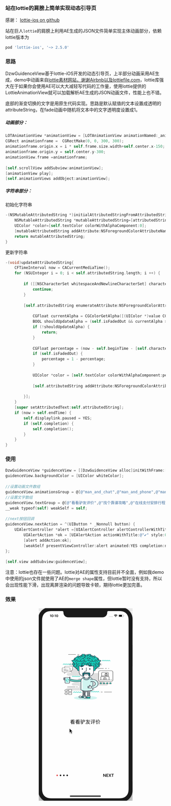 ### 站在lottie的肩膀上简单实现动态引导页

感谢： [lottie-ios on github](https://github.com/airbnb/lottie-ios)

站在巨人`lottie`的肩膀上利用AE生成的JSON文件简单实现主体动画部分，依赖lottie版本为

```ruby
pod 'lottie-ios', '~> 2.5.0'
```



### 思路

DzwGuidenceView基于lottie-iOS开发的动态引导页，上半部分动画采用AE生成，demo中动画来自[lottie素材网站，谢谢Airbnb以及lottiefile.com](https://www.lottiefiles.com)，lottie库强大在于如果你会使用AE可以大大减轻写代码的工作量，使用lottie提供的LottieAnimationView就可以加载解析AE生成的JSON动画文件，性能上也不错。

底部的渐变切换的文字是用原生代码实现。思路是默认赋值的文本设置成透明的attributeString，在fade动画中随机将文本中的文字透明度设置成1。

##### 动画部分：

```objective-c
LOTAnimationView *animationView = [LOTAnimationView animationNamed:_animationsGroup[i]];
CGRect animationframe =  CGRectMake(0, 0, 300, 300);
animationframe.origin.x = i * self.frame.size.width+self.center.x-150;
animationframe.origin.y = self.center.y-300;
animationView.frame =animationframe;
        
[self.scrollView addSubview:animationView];
[animationView play];
[self.animationViews addObject:animationView];
```





##### 字符串部分：

初始化字符串

```objective-c
-(NSMutableAttributedString *)initialAttributedStringFromAttributedString:(NSAttributedString *)attributedString{
    NSMutableAttributedString *mutableAttributedString=[attributedString mutableCopy];
    UIColor *color=[self.textColor colorWithAlphaComponent:0];
    [mutableAttributedString addAttribute:NSForegroundColorAttributeName value:color range:NSMakeRange(0, attributedString.length)];
    return mutableAttributedString;
}
```



更新字符串

```objective-c
-(void)updateAttributedString{
    CFTimeInterval now = CACurrentMediaTime();
    for (NSUInteger i = 0; i < self.attributedString.length; i ++) {
        
        if ([[NSCharacterSet whitespaceAndNewlineCharacterSet] characterIsMember:[self.attributedString.string characterAtIndex:i]]) {
            continue;
        }

        [self.attributedString enumerateAttribute:NSForegroundColorAttributeName inRange:NSMakeRange(i, 1) options:NSAttributedStringEnumerationLongestEffectiveRangeNotRequired usingBlock:^(id value, NSRange range, BOOL *stop) {
            
            CGFloat currentAlpha = CGColorGetAlpha([(UIColor *)value CGColor]);
            BOOL shouldUpdateAlpha = (self.isFadedOut && currentAlpha > 0) || (!self.isFadedOut && currentAlpha < 1) || (now - self.beginTime) >= [self.characterAnimationDelays[i] floatValue];
            if (!shouldUpdateAlpha) {
                return;
            }
            
            CGFloat percentage = (now - self.beginTime - [self.characterAnimationDelays[i] floatValue]) / ( [self.characterAnimationDurations[i] floatValue]);
            if (self.isFadedOut) {
                percentage = 1 - percentage;
            }
            
            UIColor *color = [self.textColor colorWithAlphaComponent:percentage];
            
            [self.attributedString addAttribute:NSForegroundColorAttributeName value:color range:range];
            
        }];
    }
    [super setAttributedText:self.attributedString];
    if (now > self.endTime) {
        self.displaylink.paused = YES;
        if (self.completion) {
            self.completion();
        }
    }
}
```





### 使用

```objective-c
DzwGuidenceView *guidenceView = [[DzwGuidenceView alloc]initWithFrame:[UIScreen mainScreen].bounds];
guidenceView.backgroundColor = [UIColor whiteColor];

//设置动画文件数组
guidenceView.animationsGroup = @[@"man_and_chat",@"man_and_phone",@"man_and_pay_with_credit_card",@"man_and_travel"];
//设置文字数组
guidenceView.textGroup = @[@"看看驴友评价",@"找个靠谱攻略",@"在线支付安排行程",@"走起 ——~ "];
__weak typeof(self) weakSelf = self;

//next按钮回调
guidenceView.nextAction = ^(UIButton * _Nonnull button) {
	UIAlertController *alert =[UIAlertController alertControllerWithTitle:@"" message:@"引导完成,跳出引导页" preferredStyle:1];
        UIAlertAction *ok = [UIAlertAction actionWithTitle:@"✔️" style:0 handler:nil];
        [alert addAction:ok];
        [weakSelf presentViewController:alert animated:YES completion:nil];
};

[self.view addSubview:guidenceView];

```



注意：lottie也存在一些问题。lottie对AE的属性支持目前并不全面，例如我demo中使用的json文件就使用了AE的`merge shape`属性，但lottie暂时没有支持，所以会出现性能下滑，出现离屏渲染的问题导致卡顿，期待lottie更加完善。



### 效果

<div align=center><img src="https://github.com/Dtheme/DzwGuidenceView/blob/master/gif/launch.gif"/></div>

